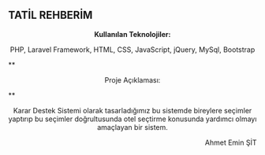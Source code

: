 ## TATİL REHBERİM
**<p align="center">Kullanılan Teknolojiler:</p>**
<p align="center"> PHP, Laravel Framework, HTML, CSS, JavaScript, jQuery, MySql, Bootstrap</p>
**<p align="center">Proje Açıklaması:</p>**
<p align="center">Karar Destek Sistemi olarak tasarladığımız bu sistemde bireylere seçimler yaptırıp bu seçimler doğrultusunda otel seçtirme konusunda yardımcı olmayı amaçlayan bir sistem.</p>
<p align="right">Ahmet Emin ŞİT</p>
